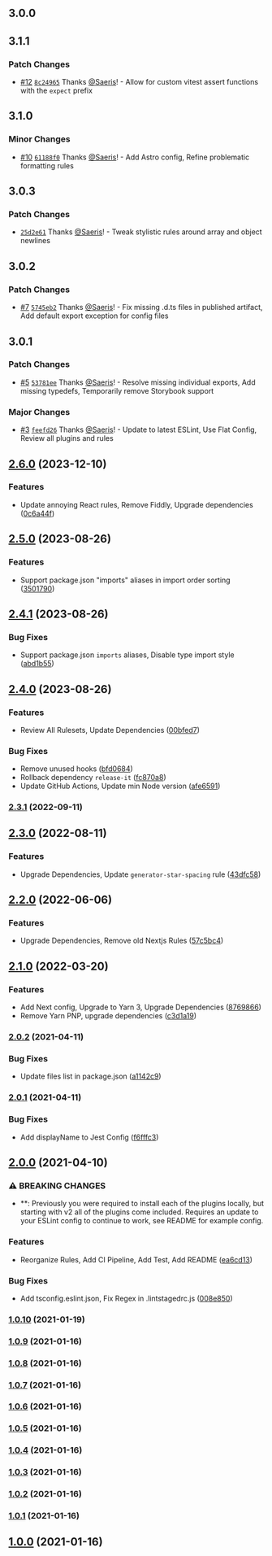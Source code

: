 ## 3.0.0

## 3.1.1

### Patch Changes

- [#12](https://github.com/Saeris/eslint-config/pull/12) [`8c24965`](https://github.com/Saeris/eslint-config/commit/8c24965be4ee27de81407a62ca215ddf8df51fe8) Thanks [@Saeris](https://github.com/Saeris)! - Allow for custom vitest assert functions with the `expect` prefix

## 3.1.0

### Minor Changes

- [#10](https://github.com/Saeris/eslint-config/pull/10) [`61188f0`](https://github.com/Saeris/eslint-config/commit/61188f094539b898272399de1e85bec71934cdbe) Thanks [@Saeris](https://github.com/Saeris)! - Add Astro config, Refine problematic formatting rules

## 3.0.3

### Patch Changes

- [`25d2e61`](https://github.com/Saeris/eslint-config/commit/25d2e6185a43aaa17541f5a367029195c3307da4) Thanks [@Saeris](https://github.com/Saeris)! - Tweak stylistic rules around array and object newlines

## 3.0.2

### Patch Changes

- [#7](https://github.com/Saeris/eslint-config/pull/7) [`5745eb2`](https://github.com/Saeris/eslint-config/commit/5745eb24df61278b25123f72f641e29fd58687c0) Thanks [@Saeris](https://github.com/Saeris)! - Fix missing .d.ts files in published artifact, Add default export exception for config files

## 3.0.1

### Patch Changes

- [#5](https://github.com/Saeris/eslint-config/pull/5) [`53781ee`](https://github.com/Saeris/eslint-config/commit/53781ee711b53eb1f8dcc2e2a27ff80ebde1331c) Thanks [@Saeris](https://github.com/Saeris)! - Resolve missing individual exports, Add missing typedefs, Temporarily remove Storybook support

### Major Changes

- [#3](https://github.com/Saeris/eslint-config/pull/3) [`feefd26`](https://github.com/Saeris/eslint-config/commit/feefd26dca901c25cf08a4d5659496d8f5cb88fb) Thanks [@Saeris](https://github.com/Saeris)! - Update to latest ESLint, Use Flat Config, Review all plugins and rules

## [2.6.0](https://github.com/saeris/eslint-config/compare/v2.5.0...v2.6.0) (2023-12-10)

### Features

- Update annoying React rules, Remove Fiddly, Upgrade dependencies ([0c6a44f](https://github.com/saeris/eslint-config/commit/0c6a44f7e08179a6d11286e8500a939f4b485e59))

## [2.5.0](https://github.com/saeris/eslint-config/compare/v2.4.1...v2.5.0) (2023-08-26)

### Features

- Support package.json "imports" aliases in import order sorting ([3501790](https://github.com/saeris/eslint-config/commit/35017907ed187b704c5e6b636f30ca08e4b95eca))

## [2.4.1](https://github.com/saeris/eslint-config/compare/v2.4.0...v2.4.1) (2023-08-26)

### Bug Fixes

- Support package.json `imports` aliases, Disable type import style ([abd1b55](https://github.com/saeris/eslint-config/commit/abd1b55201c6a78bccf2b646b0044af8284f69e8))

## [2.4.0](https://github.com/saeris/eslint-config/compare/v2.3.1...v2.4.0) (2023-08-26)

### Features

- Review All Rulesets, Update Dependencies ([00bfed7](https://github.com/saeris/eslint-config/commit/00bfed7760b35235b63fc5a586f2a7e7feabbfc9))

### Bug Fixes

- Remove unused hooks ([bfd0684](https://github.com/saeris/eslint-config/commit/bfd068468705849c48d781034f189094444225ee))
- Rollback dependency `release-it` ([fc870a8](https://github.com/saeris/eslint-config/commit/fc870a8d4c8bf538594861787c17c7ee5a7d5d24))
- Update GitHub Actions, Update min Node version ([afe6591](https://github.com/saeris/eslint-config/commit/afe659183e13a32c3a7ecef88af6bd75a06dad30))

### [2.3.1](https://github.com/saeris/eslint-config/compare/v2.3.0...v2.3.1) (2022-09-11)

## [2.3.0](https://github.com/saeris/eslint-config/compare/v2.2.0...v2.3.0) (2022-08-11)

### Features

- Upgrade Dependencies, Update `generator-star-spacing` rule ([43dfc58](https://github.com/saeris/eslint-config/commit/43dfc580222db30e6b94eade75efe89934ef77d2))

## [2.2.0](https://github.com/saeris/eslint-config/compare/v2.1.0...v2.2.0) (2022-06-06)

### Features

- Upgrade Dependencies, Remove old Nextjs Rules ([57c5bc4](https://github.com/saeris/eslint-config/commit/57c5bc4a61390e273eed16d2fde084844bb3f5f1))

## [2.1.0](https://github.com/saeris/eslint-config/compare/v2.0.2...v2.1.0) (2022-03-20)

### Features

- Add Next config, Upgrade to Yarn 3, Upgrade Dependencies ([8769866](https://github.com/saeris/eslint-config/commit/8769866543c935748be198a027c68394a3b19169))
- Remove Yarn PNP, upgrade dependencies ([c3d1a19](https://github.com/saeris/eslint-config/commit/c3d1a19353d5776847701abff32d4a9bdcbd165e))

### [2.0.2](https://github.com/saeris/eslint-config/compare/v2.0.2...v2.1.0) (2021-04-11)

### Bug Fixes

- Update files list in package.json ([a1142c9](https://github.com/saeris/eslint-config/commit/a1142c93a5c9bc5b9d2d9696001c6715b1081964))

### [2.0.1](https://github.com/saeris/eslint-config/compare/v2.0.2...v2.1.0) (2021-04-11)

### Bug Fixes

- Add displayName to Jest Config ([f6fffc3](https://github.com/saeris/eslint-config/commit/f6fffc3778f87e015f808d1a70e3cc975a5968b2))

## [2.0.0](https://github.com/saeris/eslint-config/compare/v2.0.2...v2.1.0) (2021-04-10)

### ⚠ BREAKING CHANGES

- \*\*: Previously you were required to install each of the plugins locally, but starting with v2 all of the plugins come included. Requires an update to your ESLint config to continue to work, see README for example config.

### Features

- Reorganize Rules, Add CI Pipeline, Add Test, Add README ([ea6cd13](https://github.com/saeris/eslint-config/commit/ea6cd138cbf873f0ad24f690d0c0cbef768496b8))

### Bug Fixes

- Add tsconfig.eslint.json, Fix Regex in .lintstagedrc.js ([008e850](https://github.com/saeris/eslint-config/commit/008e850f4b06a251b083e2d67664504aa0540803))

### [1.0.10](https://github.com/saeris/eslint-config/compare/v2.0.2...v2.1.0) (2021-01-19)

### [1.0.9](https://github.com/saeris/eslint-config/compare/v2.0.2...v2.1.0) (2021-01-16)

### [1.0.8](https://github.com/saeris/eslint-config/compare/v2.0.2...v2.1.0) (2021-01-16)

### [1.0.7](https://github.com/saeris/eslint-config/compare/v2.0.2...v2.1.0) (2021-01-16)

### [1.0.6](https://github.com/saeris/eslint-config/compare/v2.0.2...v2.1.0) (2021-01-16)

### [1.0.5](https://github.com/saeris/eslint-config/compare/v2.0.2...v2.1.0) (2021-01-16)

### [1.0.4](https://github.com/saeris/eslint-config/compare/v2.0.2...v2.1.0) (2021-01-16)

### [1.0.3](https://github.com/saeris/eslint-config/compare/v2.0.2...v2.1.0) (2021-01-16)

### [1.0.2](https://github.com/saeris/eslint-config/compare/v2.0.2...v2.1.0) (2021-01-16)

### [1.0.1](https://github.com/saeris/eslint-config/compare/v2.0.2...v2.1.0) (2021-01-16)

## [1.0.0](https://github.com/saeris/eslint-config/compare/v2.0.2...v2.1.0) (2021-01-16)
